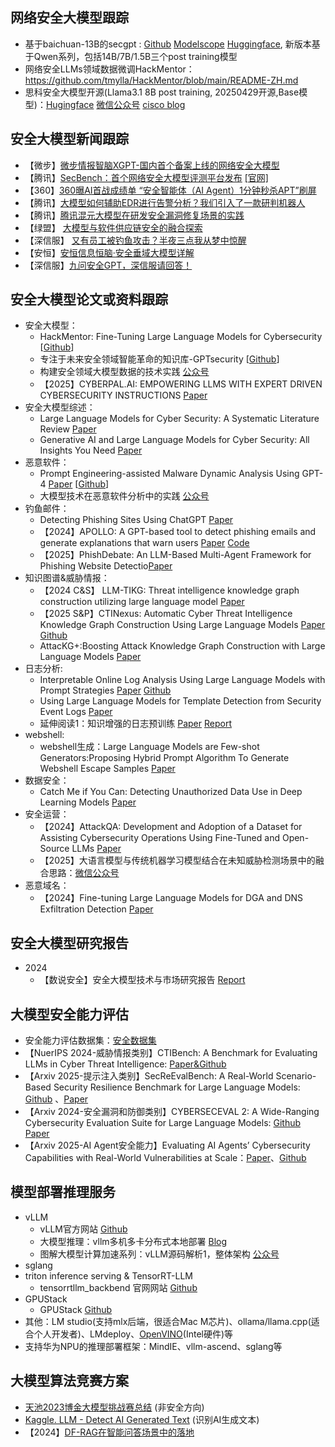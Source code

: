 ## 网络安全大模型跟踪 ##
- 基于baichuan-13B的secgpt : [Github](https://github.com/Clouditera/secgpt) [Modelscope](https://modelscope.cn/profile/clouditera) [Huggingface](https://huggingface.co/clouditera/secgpt), 新版本基于Qwen系列，包括14B/7B/1.5B三个post training模型
- 网络安全LLMs领域数据微调HackMentor：https://github.com/tmylla/HackMentor/blob/main/README-ZH.md
- 思科安全大模型开源(Llama3.1 8B post training, 20250429开源,Base模型)：[Hugingface](https://huggingface.co/fdtn-ai/Foundation-Sec-8B)  [微信公众号](https://mp.weixin.qq.com/s/xFf7eovBTM_quQAn33C5Aw?color_scheme=light)   [cisco blog](https://blogs.cisco.com/security/foundation-sec-cisco-foundation-ai-first-open-source-security-model)

## 安全大模型新闻跟踪 ##
- 【微步】[微步情报智脑XGPT-国内首个备案上线的网络安全大模型](https://mp.weixin.qq.com/s?__biz=MzI5NjA0NjI5MQ==&mid=2650180167&idx=1&sn=66a82e5c72c3012d494d1529b1f49eeb&chksm=f44871fbc33ff8ed27ea89e98ddbe601eb0fe1e028d8c1b2f5d18194f3cfead47710a665178b&mpshare=1&scene=1&srcid=0122mgyu5GRP08xBK9uUKMkl&sharer_shareinfo=87fc63df934c57a997a064c24004b1a7&sharer_shareinfo_first=4d6fc799277aed37f498e693fc4a4c59&from=industrynews&version=4.1.20.6006&platform=win#rd)
- 【腾讯】[SecBench：首个网络安全大模型评测平台发布](https://mp.weixin.qq.com/s/7WINLyfWj0MkYNUZYJbcwA) [[官网]](https://secbench.org/)
- 【360】[360曝AI首战成绩单 “安全智能体（AI Agent）1分钟秒杀APT”刷屏](https://mp.weixin.qq.com/s/5kpvzeejPDhNbM_xX9d_lw)
- 【腾讯】[大模型如何辅助EDR进行告警分析？我们引入了一款研判机器人](https://mp.weixin.qq.com/s/fMWqqCBmc4ldG6KNnj1gDA)
- 【腾讯】[腾讯混元大模型在研发安全漏洞修复场景的实践](https://mp.weixin.qq.com/s/KwyuQPmInzXwqWjV46OmhQ)
- 【绿盟】 [大模型与软件供应链安全的融合探索](https://mp.weixin.qq.com/s/IMHEslcT_r5Je849UBSx8w?from=industrynews&version=4.1.22.6014&platform=win&nwr_flag=1#wechat_redirect)
- 【深信服】 [又有员工被钓鱼攻击？半夜三点我从梦中惊醒](https://mp.weixin.qq.com/s/fG1NgkjIYAA8EOPxU_82hg)
- 【安恒】[安恒信息恒脑·安全垂域大模型详解](https://mp.weixin.qq.com/s/mGEbPdvWQBr1h_dC_kPkmg?from=industrynews&version=4.1.22.8029&platform=win&nwr_flag=1#wechat_redirect)
- 【深信服】[九问安全GPT，深信服请回答！](https://www.sangfor.com.cn/blog/5d0a354305be4d488f78a6e4624add86)


## 安全大模型论文或资料跟踪 ##
- 安全大模型：
     - HackMentor: Fine-Tuning Large Language Models for Cybersecurity [[Github](https://github.com/tmylla/HackMentor/blob/main/README-ZH.md)]
     - 专注于未来安全领域智能革命的知识库-GPTsecurity [[Github](https://github.com/mo-xiaoxi/GPTSecurity)]
     - 构建安全领域大模型数据的技术实践 [公众号](https://mp.weixin.qq.com/s/0yCmQQVg0ZS_WqjNdOQEQg)
     - 【2025】CYBERPAL.AI: EMPOWERING LLMS WITH EXPERT DRIVEN CYBERSECURITY INSTRUCTIONS [Paper](https://arxiv.org/pdf/2510.14113v1)
- 安全大模型综述：
     - Large Language Models for Cyber Security: A Systematic Literature Review [Paper](https://arxiv.org/pdf/2405.04760)
     - Generative AI and Large Language Models for Cyber Security: All Insights You Need [Paper](https://arxiv.org/pdf/2405.12750)
- 恶意软件：
     - Prompt Engineering-assisted Malware Dynamic Analysis Using GPT-4 [Paper](https://mp.weixin.qq.com/s/zIAYb4jF-f5rsEFLNQPbww) [[Github](https://github.com/yan-scnu/Prompted_Dynamic_Detection)]
     - 大模型技术在恶意软件分析中的实践 [公众号](https://mp.weixin.qq.com/s/dWgxOZLVUyHi1maUjdUDaQ)  
- 钓鱼邮件：
     - Detecting Phishing Sites Using ChatGPT [Paper](https://arxiv.org/pdf/2306.05816)
     - 【2024】APOLLO: A GPT-based tool to detect phishing emails and generate explanations that warn users [Paper](https://arxiv.org/pdf/2410.07997) [Code](https://anonymous.4open.science/r/APOLLO-658A/README.md)
     - 【2025】PhishDebate: An LLM-Based Multi-Agent Framework for Phishing Website Detectio[Paper](https://arxiv.org/pdf/2506.15656)
- 知识图谱&威胁情报：
     - 【2024 C&S】 LLM-TIKG: Threat intelligence knowledge graph construction utilizing large language model [Paper](https://www.sciencedirect.com/science/article/abs/pii/S0167404824003043)
     - 【2025 S&P】CTINexus: Automatic Cyber Threat Intelligence Knowledge Graph Construction Using Large Language Models [Paper](https://arxiv.org/abs/2410.21060)  [Github](https://ctinexus.github.io/)
     - AttacKG+:Boosting Attack Knowledge Graph Construction with Large Language Models [Paper](https://arxiv.org/pdf/2405.04753)
- 日志分析:
    - Interpretable Online Log Analysis Using Large Language Models with Prompt Strategies [Paper](https://arxiv.org/abs/2308.07610) [Github](https://github.com/lunyiliu/LogPrompt)
    - Using Large Language Models for Template Detection from Security Event Logs [Paper](https://arxiv.org/pdf/2409.05045)
    - 延伸阅读1：知识增强的日志预训练 [Paper](https://dl.acm.org/doi/10.1145/3597503.3623304) [Report](https://mp.weixin.qq.com/s/OGTyr--W3dBhPBA6Tsm5dQ)
- webshell:
     - webshell生成：Large Language Models are Few-shot Generators:Proposing Hybrid Prompt Algorithm To Generate Webshell Escape Samples [Paper](https://arxiv.org/abs/2402.07408)
- 数据安全：
     - Catch Me if You Can: Detecting Unauthorized Data Use in Deep Learning Models [Paper](https://arxiv.org/pdf/2409.06280)
- 安全运营：
     - 【2024】AttackQA: Development and Adoption of a Dataset for Assisting Cybersecurity Operations Using Fine-Tuned and Open-Source LLMs [Paper](https://arxiv.org/pdf/2411.01073)
     - 【2025】大语言模型与传统机器学习模型结合在未知威胁检测场景中的融合思路：[微信公众号](https://mp.weixin.qq.com/s/zb_XR4TMHfqnx21bqLj2yg)
- 恶意域名：
     -  【2024】Fine-tuning Large Language Models for DGA and DNS Exfiltration Detection [Paper](https://arxiv.org/pdf/2410.21723)  


## 安全大模型研究报告
- 2024
     - 【数说安全】安全大模型技术与市场研究报告 [Report](https://github.com/XMoyas/AI_CyberSecurity_Resources/blob/main/AI4LLM/paper/%E5%AE%89%E5%85%A8%E5%A4%A7%E6%A8%A1%E5%9E%8B%E6%8A%80%E6%9C%AF%E4%B8%8E%E5%B8%82%E5%9C%BA%E7%A0%94%E7%A9%B6%E6%8A%A5%E5%91%8A_%E6%95%B0%E8%AF%B4%E5%AE%89%E5%85%A8.pdf)


## 大模型安全能力评估
- 安全能力评估数据集：[安全数据集](https://github.com/XMoyas/AI_CyberSecurity_Resources/blob/main/Dataset/README.md)
- 【NuerIPS 2024-威胁情报类别】CTIBench: A Benchmark for Evaluating LLMs in Cyber Threat Intelligence: [Paper&Github](https://proceedings.neurips.cc/paper_files/paper/2024/hash/5acd3c628aa1819fbf07c39ef73e7285-Abstract-Datasets_and_Benchmarks_Track.html)
- 【Arxiv 2025-提示注入类别】SecReEvalBench: A Real-World Scenario-Based Security Resilience Benchmark for Large Language Models: [Github](https://github.com/VeraaaCUI/SecReEvalBench/tree/main) 、[Paper](https://arxiv.org/pdf/2505.07584)
- 【Arxiv 2024-安全漏洞和防御类别】CYBERSECEVAL 2: A Wide-Ranging
 Cybersecurity Evaluation Suite for Large
 Language Models: [Github](https://github.com/meta-llama/PurpleLlama/tree/main/CybersecurityBenchmarks) [Paper](https://arxiv.org/pdf/2404.13161)
- 【Arxiv 2025-AI Agent安全能力】Evaluating AI Agents’ Cybersecurity Capabilities with Real-World Vulnerabilities at Scale：[Paper](https://arxiv.org/pdf/2506.02548)、[Github](https://github.com/sunblaze-ucb/cybergym) 


## 模型部署推理服务
- vLLM
     - vLLM官方网站 [Github](https://github.com/vllm-project/vllm)
     - 大模型推理：vllm多机多卡分布式本地部署 [Blog](https://blog.csdn.net/sunny0121/article/details/139331035)
     - 图解大模型计算加速系列：vLLM源码解析1，整体架构 [公众号](https://mp.weixin.qq.com/s/7vJdWFt9SHP1xh9OuEVDRg)
- sglang
- triton inference serving & TensorRT-LLM
     - tensorrtllm_backbend 官网网站 [Github](https://github.com/triton-inference-server/tensorrtllm_backend)
- GPUStack
     - GPUStack [Github](https://github.com/gpustack/gpustack)
- 其他：LM studio(支持mlx后端，很适合Mac M芯片)、ollama/llama.cpp(适合个人开发者)、LMdeploy、[OpenVINO](https://docs.openvino.ai/2025/index.html)(Intel硬件)等
- 支持华为NPU的推理部署框架：MindIE、vllm-ascend、sglang等


## 大模型算法竞赛方案 ##
- [天池2023博金大模型挑战赛总结](https://mp.weixin.qq.com/s/p7yEvJ06nitd9MBhxDtCgA)  (非安全方向)
- [Kaggle. LLM - Detect AI Generated Text](https://www.kaggle.com/competitions/llm-detect-ai-generated-text) (识别AI生成文本)
- 【2024】[DF-RAG在智能问答场景中的落地](https://github.com/Galaxy-JewXW/tugraph4ai/tree/master)

